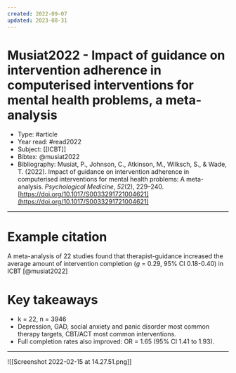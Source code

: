 ```yaml
---
created: 2022-09-07
updated: 2023-08-31
---
```

# Musiat2022 - Impact of guidance on intervention adherence in computerised interventions for mental health problems, a meta-analysis

* Type: #article
* Year read: #read2022
* Subject: [[ICBT]]
* Bibtex: @musiat2022
* Bibliography: Musiat, P., Johnson, C., Atkinson, M., Wilksch, S., & Wade, T. (2022). Impact of guidance on intervention adherence in computerised interventions for mental health problems: A meta-analysis. _Psychological Medicine_, _52_(2), 229–240. [https://doi.org/10.1017/S0033291721004621](https://doi.org/10.1017/S0033291721004621)
---
# Example citation
A meta-analysis of 22 studies found that therapist-guidance increased the average amount of intervention completion (*g* = 0.29, 95% CI 0.18-0.40) in ICBT [@musiat2022]

# Key takeaways
* k = 22, n = 3946
* Depression, GAD, social anxiety and panic disorder most common therapy targets, CBT/ACT most common interventions.
* Full completion rates also improved: OR = 1.65 (95% CI 1.41 to 1.93).

---
![[Screenshot 2022-02-15 at 14.27.51.png]]